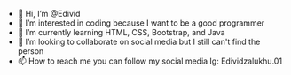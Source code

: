 - 👋 Hi, I’m @Edivid
- 👀 I’m interested in coding because I want to be a good programmer
- 🌱 I’m currently learning HTML, CSS, Bootstrap, and Java
- 💞️ I’m looking to collaborate on social media but I still can't find the person
- 📫 How to reach me you can follow my social media Ig: Edividzalukhu.01

<!---
Edivid/Edivid is a ✨ special ✨ repository because its `README.md` (this file) appears on your GitHub profile.
You can click the Preview link to take a look at your changes.
--->
